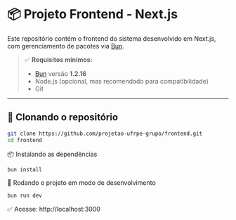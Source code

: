 # 📦 Projeto Frontend - Next.js

Este repositório contém o frontend do sistema desenvolvido em Next.js, com gerenciamento de pacotes via [Bun](https://bun.sh/).

> ✅ **Requisitos mínimos:**
> - [Bun](https://bun.sh/) versão **1.2.16**
> - Node.js (opcional, mas recomendado para compatibilidade)
> - Git

---

## 🚀 Clonando o repositório

```bash
git clone https://github.com/projetao-ufrpe-grupo/frontend.git
cd frontend
```

📦 Instalando as dependências
```bash
bun install
```

🔄 Rodando o projeto em modo de desenvolvimento
```bash
bun run dev
```

✅ Acesse: http://localhost:3000
